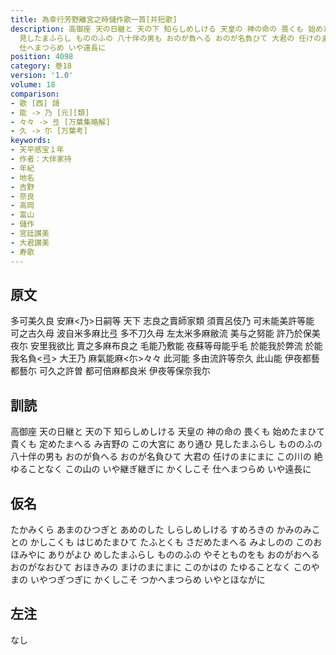 ```yaml
---
title: 為幸行芳野離宮之時儲作歌一首[并短歌]
description: 高御座 天の日継と 天の下 知らしめしける 天皇の 神の命の 畏くも 始めたまひて 貴くも 定めたまへる み吉野の この大宮に あり通ひ
  見したまふらし もののふの 八十伴の男も おのが負へる おのが名負ひて 大君の 任けのまにまに この川の 絶ゆることなく この山の いや継ぎ継ぎに かくしこそ
  仕へまつらめ いや遠長に
position: 4098
category: 巻18
version: '1.0'
volume: 18
comparison:
- 歌 [西] 謌
- 能 -> 乃 [元][類]
- 々々 -> 弖 [万葉集略解]
- 久 -> 尓 [万葉考]
keywords:
- 天平感宝１年
- 作者：大伴家持
- 年紀
- 地名
- 吉野
- 奈良
- 高岡
- 富山
- 儲作
- 宮廷讃美
- 大君讃美
- 寿歌
---
```


## 原文

多可美久良 安麻<乃>日嗣等 天下 志良之賣師家類 須賣呂伎乃 可未能美許等能 可之古久母 波自米多麻比弖 多不刀久母 左太米多麻敝流 美与之努能 許乃於保美夜尓 安里我欲比 賣之多麻布良之 毛能乃敷能 夜蘇等母能乎毛 於能我於弊流 於能我名負<弖> 大王乃 麻氣能麻<尓>々々 此河能 多由流許等奈久 此山能 伊夜都藝都藝尓 可久之許曽 都可倍麻都良米 伊夜等保奈我尓

## 訓読

高御座 天の日継と 天の下 知らしめしける 天皇の 神の命の 畏くも 始めたまひて 貴くも 定めたまへる み吉野の この大宮に あり通ひ 見したまふらし もののふの 八十伴の男も おのが負へる おのが名負ひて 大君の 任けのまにまに この川の 絶ゆることなく この山の いや継ぎ継ぎに かくしこそ 仕へまつらめ いや遠長に

## 仮名

たかみくら あまのひつぎと あめのした しらしめしける すめろきの かみのみことの かしこくも はじめたまひて たふとくも さだめたまへる みよしのの このおほみやに ありがよひ めしたまふらし もののふの やそとものをも おのがおへる おのがなおひて おほきみの まけのまにまに このかはの たゆることなく このやまの いやつぎつぎに かくしこそ つかへまつらめ いやとほながに

## 左注

なし
